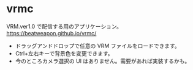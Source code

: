 # vrmc

VRM.ver1.0 で配信する用のアプリケーション。
https://beatweapon.github.io/vrmc/

- ドラッグアンドドロップで任意の VRM ファイルをロードできます。
- Ctrl+左右キーで背景色を変更できます。
- 今のところカメラ選択の UI はありません。需要があれば実装するかも。
